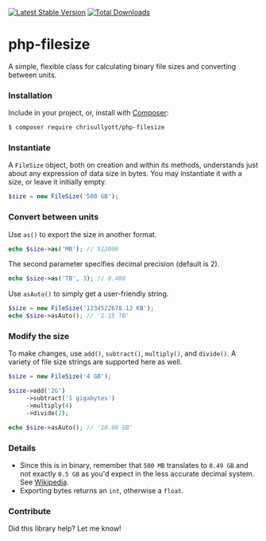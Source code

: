 [![Latest Stable Version](https://poser.pugx.org/chrisullyott/php-filesize/v/stable)](https://packagist.org/packages/chrisullyott/php-filesize)
[![Total Downloads](https://poser.pugx.org/chrisullyott/php-filesize/downloads)](https://packagist.org/packages/chrisullyott/php-filesize)

# php-filesize

A simple, flexible class for calculating binary file sizes and converting between units.

### Installation

Include in your project, or, install with [Composer](https://getcomposer.org/):

```bash
$ composer require chrisullyott/php-filesize
```

### Instantiate

A `FileSize` object, both on creation and within its methods, understands just about any expression of data size in bytes. You may instantiate it with a size, or leave it initially empty.

```php
$size = new FileSize('500 GB');
```

### Convert between units

Use `as()` to export the size in another format.

```php
echo $size->as('MB'); // 512000
```

The second parameter specifies decimal precision (default is 2).

```php
echo $size->as('TB', 3); // 0.488
```

Use `asAuto()` to simply get a user-friendly string.

```php
$size = new FileSize('1234522678.12 KB');
echo $size->asAuto(); // '1.15 TB'
```

### Modify the size

To make changes, use `add()`, `subtract()`, `multiply()`, and `divide()`. A variety of file size strings are supported here as well.

```php
$size = new FileSize('4 GB');

$size->add('2G')
     ->subtract('1 gigabytes')
     ->multiply(4)
     ->divide(2);

echo $size->asAuto(); // '10.00 GB'
```

### Details

- Since this is in binary, remember that `500 MB` translates to `0.49 GB` and not exactly `0.5 GB` as you'd expect in the less accurate decimal system. See [Wikipedia](https://en.wikipedia.org/wiki/Binary_prefix).
- Exporting bytes returns an `int`, otherwise a `float`.

### Contribute

Did this library help? Let me know!
